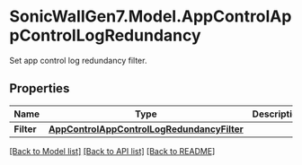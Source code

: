 # SonicWallGen7.Model.AppControlAppControlLogRedundancy
Set app control log redundancy filter.

## Properties

Name | Type | Description | Notes
------------ | ------------- | ------------- | -------------
**Filter** | [**AppControlAppControlLogRedundancyFilter**](AppControlAppControlLogRedundancyFilter.md) |  | [optional] 

[[Back to Model list]](../README.md#documentation-for-models) [[Back to API list]](../README.md#documentation-for-api-endpoints) [[Back to README]](../README.md)

